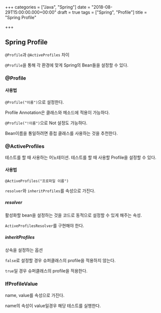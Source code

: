 +++
categories = ["Java", "Spring"]
date = "2018-08-29T15:00:00.000+00:00"
draft = true
tags = ["Spring", "Profile"]
title = "Spring Profile"

+++
## Spring Profile

`@Profile`과 `@ActiveProfiles` 차이

`@Profile`을 통해 각 환경에 맞게 Spring의 Bean들을 설정할 수 있다.

### @Profile

#### 사용법

`@Profile("이름")`으로 설정한다.

Profile Annotation은 클래스와 메소드에 적용이 가능하다. 

`@Profile("!이름")`으로 Not 설정도 가능하다.

Bean이름을 통일하려면 중첩 클래스를 사용하는 것을 추천한다.

### @ActiveProfiles

테스트를 할 때 사용하는 어노테이션. 테스트를 할 때 사용할 Profile을 설정할 수 있다.

#### 사용법

`@ActiveProfiles("프로파일 이름")`

`resolver`와 `inheritProfiles`를 속성으로 가진다.

##### resolver

활성화할 bean을 설정하는 것을 코드로 동적으로 설정할 수 있게 해주는 속성.

`ActiveProfilesResolver`를 구현해야 한다.

##### inheritProfiles

상속을 설정하는 옵션

`false`로 설정할 경우 슈퍼클래스의 profile을 적용하지 않는다.

`true`일 경우 슈퍼클래스의 profile을 적용한다.

### IfProfileValue

name, value를 속성으로 가진다.

name의 속성이 value일경우 해당 테스트를 실행한다.